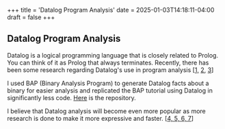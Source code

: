 +++
title = 'Datalog Program Analysis'
date = 2025-01-03T14:18:11-04:00
draft = false
+++
## Datalog Program Analysis
Datalog is a logical programming language that is closely related to Prolog. You can think of it as Prolog that always terminates. Recently, there has been some research regarding Datalog's use in program analysis [[1,](https://www.usenix.org/conference/usenixsecurity20/presentation/flores-montoya) [2,](https://www.cse.psu.edu/~gxt29/papers/BPA_NDSS21.pdf) [3](https://yanniss.github.io/doop-datalog2.0.pdf)]

I used BAP (Binary Analysis Program) to generate Datalog facts about a binary for easier analysis and replicated the BAP tutorial using Datalog in significantly less code. [Here](https://github.com/johnbntn/dat) is the repository.

I believe that Datalog analysis will become even more popular as more research is done to make it more expressive and faster. [[4, ](https://plg.uwaterloo.ca/~olhotak/pubs/pldi16.pdf) [5, ](https://dl.acm.org/doi/10.1145/3689754) [6, ](https://popl24.sigplan.org/details/POPL-2024-popl-research-papers/88/Flan-An-Expressive-and-Efficient-Datalog-Compiler-for-Program-Analysis) [7](https://arxiv.org/abs/2304.04332)]
